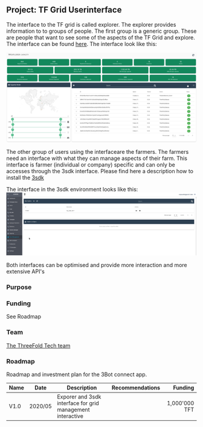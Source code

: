 ## Project: TF Grid Userinterface

The interface to the TF grid is called explorer.  The explorer provides information to to groups of people. The first group is a generic group.  These are people that want to see some of the aspects of the TF Grid and explore.  The interface can be found [here](https://explorer.grid.tf/).  The interface look like this:

![](./img/explorer.png)

The other group of users using the interfaceare the farmers. The farmers need an interface with what they can manage aspects of their farm.  This interface is farmer (individual or company) specific and can only be accesses through the 3sdk interface.  Please find here a description how to install the [3sdk](https://github.com/threefoldtech/jumpscaleX_core/blob/development/docs/3sdk/3sdk_install.md)

The interface in the 3sdk environment looks like this:
![](./img/3sdk-farm-management.png)

Both interfaces can be optimised and provide more interaction and more extensive API's
### Purpose



### Funding
See Roadmap

### Team

[The ThreeFold Tech team](https://www.threefold.tech)

### Roadmap

Roadmap and investment plan for the 3Bot connect app.

| Name         | Date   | Description | Recommendations | Funding |
|:-------------|--------|-------------|-----------------|---------:|
| V1.0 |  2020/05 | Exporer and 3sdk interface for grid management interactive |  |1,000'000 TFT |